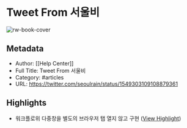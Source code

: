 # Tweet From 서울비

![rw-book-cover](https://readwise-assets.s3.amazonaws.com/static/images/article1.be68295a7e40.png)

## Metadata
- Author: [[Help Center]]
- Full Title: Tweet From 서울비
- Category: #articles
- URL: https://twitter.com/seoulrain/status/1549303109108879361

## Highlights
- 워크플로위 다중창을 별도의 브라우저 탭 열지 않고 구현 ([View Highlight](https://instapaper.com/read/1524188160/20165016))
